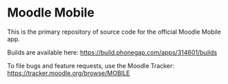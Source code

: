 Moodle Mobile
============

This is the primary repository of source code for the official Moodle Mobile app.

Builds are available here:  https://build.phonegap.com/apps/314601/builds

To file bugs and feature requests, use the Moodle Tracker:  https://tracker.moodle.org/browse/MOBILE

